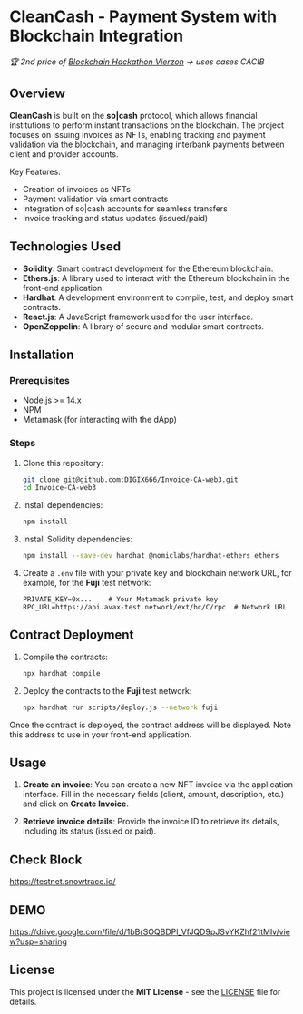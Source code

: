 # CleanCash - Payment System with Blockchain Integration

*🏆 2nd price of [Blockchain Hackathon Vierzon](https://www.sia-partners.com/fr/publications/publications-de-nos-experts/hackathon-blockchain-vierzon) -> uses cases CACIB*

## Overview

**CleanCash** is built on the **so|cash** protocol, which allows financial institutions to perform instant transactions on the blockchain. The project focuses on issuing invoices as NFTs, enabling tracking and payment validation via the blockchain, and managing interbank payments between client and provider accounts.

Key Features:
- Creation of invoices as NFTs
- Payment validation via smart contracts
- Integration of so|cash accounts for seamless transfers
- Invoice tracking and status updates (issued/paid)

## Technologies Used
- **Solidity**: Smart contract development for the Ethereum blockchain.
- **Ethers.js**: A library used to interact with the Ethereum blockchain in the front-end application.
- **Hardhat**: A development environment to compile, test, and deploy smart contracts.
- **React.js**: A JavaScript framework used for the user interface.
- **OpenZeppelin**: A library of secure and modular smart contracts.

## Installation

### Prerequisites

- Node.js >= 14.x
- NPM
- Metamask (for interacting with the dApp)

### Steps

1. Clone this repository:
    ```bash
    git clone git@github.com:DIGIX666/Invoice-CA-web3.git
    cd Invoice-CA-web3
    ```
 
2. Install dependencies:
    ```bash
    npm install
    ```

3. Install Solidity dependencies:
    ```bash
    npm install --save-dev hardhat @nomiclabs/hardhat-ethers ethers
    ```

4. Create a `.env` file with your private key and blockchain network URL, for example, for the **Fuji** test network:
    ```env
    PRIVATE_KEY=0x...    # Your Metamask private key
    RPC_URL=https://api.avax-test.network/ext/bc/C/rpc  # Network URL
    ```

## Contract Deployment

1. Compile the contracts:
    ```bash
    npx hardhat compile
    ```

2. Deploy the contracts to the **Fuji** test network:
    ```bash
    npx hardhat run scripts/deploy.js --network fuji
    ```

Once the contract is deployed, the contract address will be displayed. Note this address to use in your front-end application.

## Usage

1. **Create an invoice**: You can create a new NFT invoice via the application interface. Fill in the necessary fields (client, amount, description, etc.) and click on **Create Invoice**.

2. **Retrieve invoice details**: Provide the invoice ID to retrieve its details, including its status (issued or paid).


## Check Block

https://testnet.snowtrace.io/

## DEMO
https://drive.google.com/file/d/1bBrSOQBDPl_VfJQD9pJSvYKZhf21tMlv/view?usp=sharing

## License

This project is licensed under the **MIT License** - see the [LICENSE](./LICENSE) file for details.


